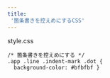 ```yaml
---
title:
 '箇条書きを控えめにするCSS'
---
```


style.css

```
/* 箇条書きを控えめにする */
.app .line .indent-mark .dot {
  background-color: #bfbfbf }
```
